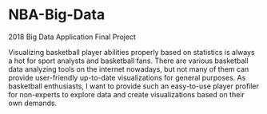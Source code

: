 # NBA-Big-Data
2018 Big Data Application Final Project 

Visualizing basketball player abilities properly based on statistics is always a hot for sport analysts and basketball fans. There are various basketball data analyzing tools on the internet nowadays, but not many of them can provide user-friendly up-to-date visualizations for general purposes. As basketball enthusiasts, I want to provide such an easy-to-use player profiler for non-experts to explore data and create visualizations based on their own demands.




